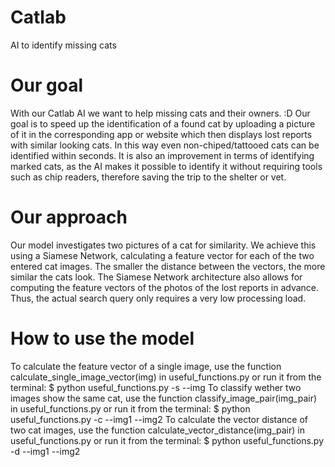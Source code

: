 # Catlab
AI to identify missing cats

# Our goal
With our Catlab AI we want to help missing cats and their owners. :D
Our goal is to speed up the identification of a found cat by uploading a picture of it in the corresponding app or website which then displays lost reports with similar looking cats. In this way even non-chiped/tattooed cats can be identified within seconds. It is also an improvement in terms of identifying marked cats, as the AI makes it possible to identify it without requiring tools such as chip readers, therefore saving the trip to the shelter or vet.

# Our approach
Our model investigates two pictures of a cat for similarity. We achieve this using a Siamese Network, calculating a feature vector for each of the two entered cat images. The smaller the distance between the vectors, the more similar the cats look. 
The Siamese Network architecture also allows for computing the feature vectors of the photos of the lost reports in advance. Thus, the actual search query only requires a very low processing load. 

# How to use the model
To calculate the feature vector of a single image, use the function calculate_single_image_vector(img) in useful_functions.py or run it from the terminal:
$ python useful_functions.py -s --img
To classify wether two images show the same cat, use the function classify_image_pair(img_pair) in useful_functions.py or run it from the terminal:
$ python useful_functions.py -c --img1 --img2
To calculate the vector distance of two cat images, use the function calculate_vector_distance(img_pair) in useful_functions.py or run it from the terminal:
$ python useful_functions.py -d --img1 --img2


